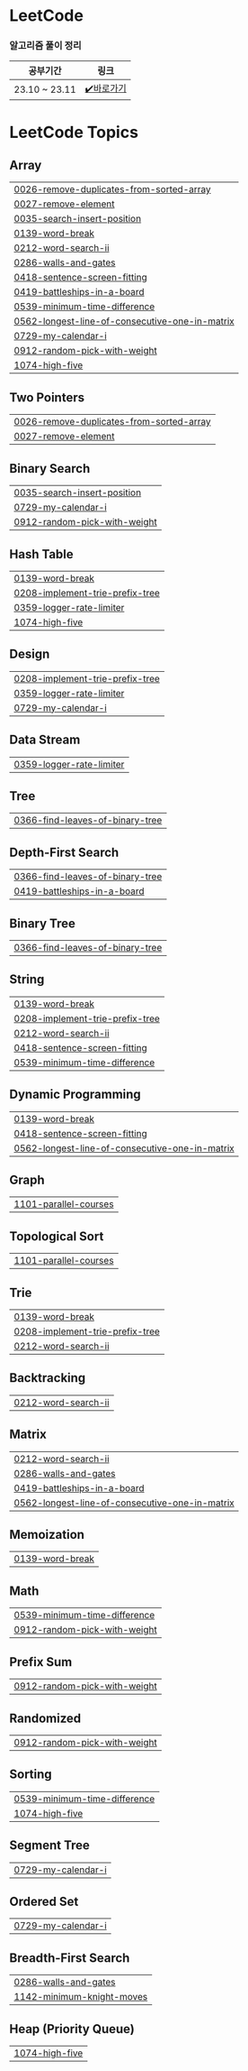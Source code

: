 # LeetCode

### 알고리즘 풀이 정리
|공부기간|링크|
|----|----|
|23.10 ~ 23.11|[✔️바로가기](https://www.notion.so/1e097939785344adaef1ac7cf9afd163?v=a19ec5d2173d4869bbef8c1780d610e7)|

<!---LeetCode Topics Start-->
# LeetCode Topics
## Array
|  |
| ------- |
| [0026-remove-duplicates-from-sorted-array](https://github.com/mjkim103301/LeetCode/tree/master/0026-remove-duplicates-from-sorted-array) |
| [0027-remove-element](https://github.com/mjkim103301/LeetCode/tree/master/0027-remove-element) |
| [0035-search-insert-position](https://github.com/mjkim103301/LeetCode/tree/master/0035-search-insert-position) |
| [0139-word-break](https://github.com/mjkim103301/LeetCode/tree/master/0139-word-break) |
| [0212-word-search-ii](https://github.com/mjkim103301/LeetCode/tree/master/0212-word-search-ii) |
| [0286-walls-and-gates](https://github.com/mjkim103301/LeetCode/tree/master/0286-walls-and-gates) |
| [0418-sentence-screen-fitting](https://github.com/mjkim103301/LeetCode/tree/master/0418-sentence-screen-fitting) |
| [0419-battleships-in-a-board](https://github.com/mjkim103301/LeetCode/tree/master/0419-battleships-in-a-board) |
| [0539-minimum-time-difference](https://github.com/mjkim103301/LeetCode/tree/master/0539-minimum-time-difference) |
| [0562-longest-line-of-consecutive-one-in-matrix](https://github.com/mjkim103301/LeetCode/tree/master/0562-longest-line-of-consecutive-one-in-matrix) |
| [0729-my-calendar-i](https://github.com/mjkim103301/LeetCode/tree/master/0729-my-calendar-i) |
| [0912-random-pick-with-weight](https://github.com/mjkim103301/LeetCode/tree/master/0912-random-pick-with-weight) |
| [1074-high-five](https://github.com/mjkim103301/LeetCode/tree/master/1074-high-five) |
## Two Pointers
|  |
| ------- |
| [0026-remove-duplicates-from-sorted-array](https://github.com/mjkim103301/LeetCode/tree/master/0026-remove-duplicates-from-sorted-array) |
| [0027-remove-element](https://github.com/mjkim103301/LeetCode/tree/master/0027-remove-element) |
## Binary Search
|  |
| ------- |
| [0035-search-insert-position](https://github.com/mjkim103301/LeetCode/tree/master/0035-search-insert-position) |
| [0729-my-calendar-i](https://github.com/mjkim103301/LeetCode/tree/master/0729-my-calendar-i) |
| [0912-random-pick-with-weight](https://github.com/mjkim103301/LeetCode/tree/master/0912-random-pick-with-weight) |
## Hash Table
|  |
| ------- |
| [0139-word-break](https://github.com/mjkim103301/LeetCode/tree/master/0139-word-break) |
| [0208-implement-trie-prefix-tree](https://github.com/mjkim103301/LeetCode/tree/master/0208-implement-trie-prefix-tree) |
| [0359-logger-rate-limiter](https://github.com/mjkim103301/LeetCode/tree/master/0359-logger-rate-limiter) |
| [1074-high-five](https://github.com/mjkim103301/LeetCode/tree/master/1074-high-five) |
## Design
|  |
| ------- |
| [0208-implement-trie-prefix-tree](https://github.com/mjkim103301/LeetCode/tree/master/0208-implement-trie-prefix-tree) |
| [0359-logger-rate-limiter](https://github.com/mjkim103301/LeetCode/tree/master/0359-logger-rate-limiter) |
| [0729-my-calendar-i](https://github.com/mjkim103301/LeetCode/tree/master/0729-my-calendar-i) |
## Data Stream
|  |
| ------- |
| [0359-logger-rate-limiter](https://github.com/mjkim103301/LeetCode/tree/master/0359-logger-rate-limiter) |
## Tree
|  |
| ------- |
| [0366-find-leaves-of-binary-tree](https://github.com/mjkim103301/LeetCode/tree/master/0366-find-leaves-of-binary-tree) |
## Depth-First Search
|  |
| ------- |
| [0366-find-leaves-of-binary-tree](https://github.com/mjkim103301/LeetCode/tree/master/0366-find-leaves-of-binary-tree) |
| [0419-battleships-in-a-board](https://github.com/mjkim103301/LeetCode/tree/master/0419-battleships-in-a-board) |
## Binary Tree
|  |
| ------- |
| [0366-find-leaves-of-binary-tree](https://github.com/mjkim103301/LeetCode/tree/master/0366-find-leaves-of-binary-tree) |
## String
|  |
| ------- |
| [0139-word-break](https://github.com/mjkim103301/LeetCode/tree/master/0139-word-break) |
| [0208-implement-trie-prefix-tree](https://github.com/mjkim103301/LeetCode/tree/master/0208-implement-trie-prefix-tree) |
| [0212-word-search-ii](https://github.com/mjkim103301/LeetCode/tree/master/0212-word-search-ii) |
| [0418-sentence-screen-fitting](https://github.com/mjkim103301/LeetCode/tree/master/0418-sentence-screen-fitting) |
| [0539-minimum-time-difference](https://github.com/mjkim103301/LeetCode/tree/master/0539-minimum-time-difference) |
## Dynamic Programming
|  |
| ------- |
| [0139-word-break](https://github.com/mjkim103301/LeetCode/tree/master/0139-word-break) |
| [0418-sentence-screen-fitting](https://github.com/mjkim103301/LeetCode/tree/master/0418-sentence-screen-fitting) |
| [0562-longest-line-of-consecutive-one-in-matrix](https://github.com/mjkim103301/LeetCode/tree/master/0562-longest-line-of-consecutive-one-in-matrix) |
## Graph
|  |
| ------- |
| [1101-parallel-courses](https://github.com/mjkim103301/LeetCode/tree/master/1101-parallel-courses) |
## Topological Sort
|  |
| ------- |
| [1101-parallel-courses](https://github.com/mjkim103301/LeetCode/tree/master/1101-parallel-courses) |
## Trie
|  |
| ------- |
| [0139-word-break](https://github.com/mjkim103301/LeetCode/tree/master/0139-word-break) |
| [0208-implement-trie-prefix-tree](https://github.com/mjkim103301/LeetCode/tree/master/0208-implement-trie-prefix-tree) |
| [0212-word-search-ii](https://github.com/mjkim103301/LeetCode/tree/master/0212-word-search-ii) |
## Backtracking
|  |
| ------- |
| [0212-word-search-ii](https://github.com/mjkim103301/LeetCode/tree/master/0212-word-search-ii) |
## Matrix
|  |
| ------- |
| [0212-word-search-ii](https://github.com/mjkim103301/LeetCode/tree/master/0212-word-search-ii) |
| [0286-walls-and-gates](https://github.com/mjkim103301/LeetCode/tree/master/0286-walls-and-gates) |
| [0419-battleships-in-a-board](https://github.com/mjkim103301/LeetCode/tree/master/0419-battleships-in-a-board) |
| [0562-longest-line-of-consecutive-one-in-matrix](https://github.com/mjkim103301/LeetCode/tree/master/0562-longest-line-of-consecutive-one-in-matrix) |
## Memoization
|  |
| ------- |
| [0139-word-break](https://github.com/mjkim103301/LeetCode/tree/master/0139-word-break) |
## Math
|  |
| ------- |
| [0539-minimum-time-difference](https://github.com/mjkim103301/LeetCode/tree/master/0539-minimum-time-difference) |
| [0912-random-pick-with-weight](https://github.com/mjkim103301/LeetCode/tree/master/0912-random-pick-with-weight) |
## Prefix Sum
|  |
| ------- |
| [0912-random-pick-with-weight](https://github.com/mjkim103301/LeetCode/tree/master/0912-random-pick-with-weight) |
## Randomized
|  |
| ------- |
| [0912-random-pick-with-weight](https://github.com/mjkim103301/LeetCode/tree/master/0912-random-pick-with-weight) |
## Sorting
|  |
| ------- |
| [0539-minimum-time-difference](https://github.com/mjkim103301/LeetCode/tree/master/0539-minimum-time-difference) |
| [1074-high-five](https://github.com/mjkim103301/LeetCode/tree/master/1074-high-five) |
## Segment Tree
|  |
| ------- |
| [0729-my-calendar-i](https://github.com/mjkim103301/LeetCode/tree/master/0729-my-calendar-i) |
## Ordered Set
|  |
| ------- |
| [0729-my-calendar-i](https://github.com/mjkim103301/LeetCode/tree/master/0729-my-calendar-i) |
## Breadth-First Search
|  |
| ------- |
| [0286-walls-and-gates](https://github.com/mjkim103301/LeetCode/tree/master/0286-walls-and-gates) |
| [1142-minimum-knight-moves](https://github.com/mjkim103301/LeetCode/tree/master/1142-minimum-knight-moves) |
## Heap (Priority Queue)
|  |
| ------- |
| [1074-high-five](https://github.com/mjkim103301/LeetCode/tree/master/1074-high-five) |
<!---LeetCode Topics End-->